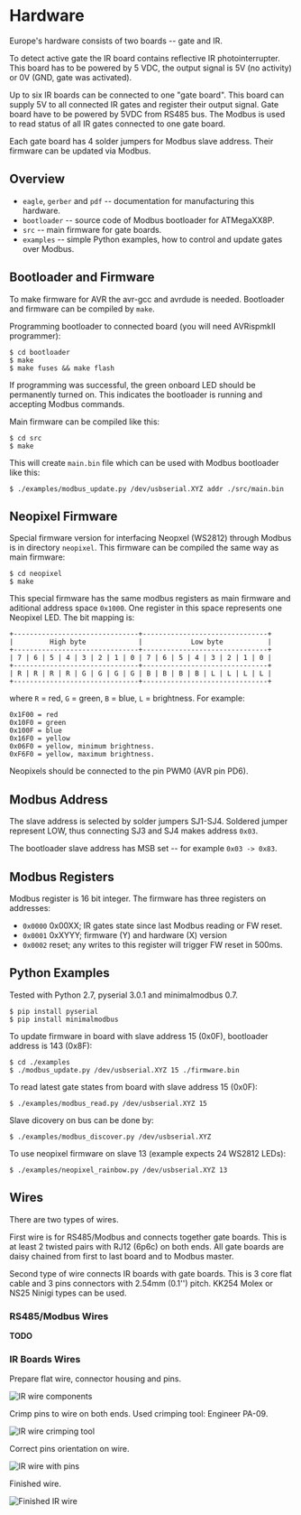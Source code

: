 # Hardware

Europe's hardware consists of two boards -- gate and IR.

To detect active gate the IR board contains reflective IR photointerrupter.
This board has to be powered by 5 VDC, the output signal is 5V (no activity)
or 0V (GND, gate was activated).

Up to six IR boards can be connected to one "gate board". This board can supply
5V to all connected IR gates and register their output signal. Gate board have
to be powered by 5VDC from RS485 bus. The Modbus is used to read status of all
IR gates connected to one gate board.

Each gate board has 4 solder jumpers for Modbus slave address. Their
firmware can be updated via Modbus.

## Overview

- `eagle`, `gerber` and `pdf` -- documentation for manufacturing this hardware.
- `bootloader` -- source code of Modbus bootloader for ATMegaXX8P.
- `src` -- main firmware for gate boards.
- `examples` -- simple Python examples, how to control and update gates over Modbus.

## Bootloader and Firmware

To make firmware for AVR the avr-gcc and avrdude is needed. Bootloader and firmware
can be compiled by `make`.

Programming bootloader to connected board (you will need AVRispmkII programmer):

    $ cd bootloader
    $ make
    $ make fuses && make flash

If programming was successful, the green onboard LED should be permanently turned on.
This indicates the bootloader is running and accepting Modbus commands.

Main firmware can be compiled like this:

    $ cd src
    $ make

This will create `main.bin` file which can be used with Modbus bootloader like
this:

    $ ./examples/modbus_update.py /dev/usbserial.XYZ addr ./src/main.bin

## Neopixel Firmware

Special firmware version for interfacing Neopxel (WS2812) through Modbus is
in directory `neopixel`. This firmware can be compiled the same way as main
firmware:

    $ cd neopixel
    $ make

This special firmware has the same modbus registers as main firmware and
aditional address space `0x1000`. One register in this space represents one
Neopixel LED. The bit mapping is:

    +-------------------------------+-------------------------------+
    |         High byte             |            Low byte           |
    +-------------------------------+-------------------------------+
    | 7 | 6 | 5 | 4 | 3 | 2 | 1 | 0 | 7 | 6 | 5 | 4 | 3 | 2 | 1 | 0 |
    +-------------------------------+-------------------------------+
    | R | R | R | R | G | G | G | G | B | B | B | B | L | L | L | L |
    +-------------------------------+-------------------------------+

where `R` = red, `G` = green, `B` = blue, `L` = brightness. For example:

    0x1F00 = red
    0x10F0 = green
    0x100F = blue
    0x16F0 = yellow
    0x06F0 = yellow, minimum brightness.
    0xF6F0 = yellow, maximum brightness.

Neopixels should be connected to the pin PWM0 (AVR pin PD6).

## Modbus Address

The slave address is selected by solder jumpers SJ1-SJ4. Soldered jumper represent
LOW, thus connecting SJ3 and SJ4 makes address `0x03`.

The bootloader slave address has MSB set -- for example `0x03 -> 0x83`.

## Modbus Registers

Modbus register is 16 bit integer. The firmware has three registers on addresses:

- `0x0000` 0x00XX; IR gates state since last Modbus reading or FW reset.
- `0x0001` 0xXYYY; firmware (Y) and hardware (X) version
- `0x0002` reset; any writes to this register will trigger FW reset in 500ms.

## Python Examples

Tested with Python 2.7, pyserial 3.0.1 and minimalmodbus 0.7.

    $ pip install pyserial
    $ pip install minimalmodbus

To update firmware in board with slave address 15 (0x0F), bootloader address is
143 (0x8F):

    $ cd ./examples
    $ ./modbus_update.py /dev/usbserial.XYZ 15 ./firmware.bin

To read latest gate states from board with slave address 15 (0x0F):

    $ ./examples/modbus_read.py /dev/usbserial.XYZ 15

Slave dicovery on bus can be done by:

    $ ./examples/modbus_discover.py /dev/usbserial.XYZ

To use neopixel firmware on slave 13 (example expects 24 WS2812 LEDs):

    $ ./examples/neopixel_rainbow.py /dev/usbserial.XYZ 13

## Wires

There are two types of wires.

First wire is for RS485/Modbus and connects
together gate boards. This is at least 2 twisted pairs with RJ12 (6p6c) on both
ends. All gate boards are daisy chained from first to last board and to Modbus
master.

Second type of wire connects IR boards with gate boards. This is 3 core flat
cable and 3 pins connectors with 2.54mm (0.1'') pitch. KK254 Molex or NS25 Ninigi
types can be used.

### RS485/Modbus Wires

**TODO**

### IR Boards Wires

Prepare flat wire, connector housing and pins.

![IR wire components](https://github.com/msgre/europe/blob/master/hardware/imgs/wire-ir-01-components.jpg)

Crimp pins to wire on both ends. Used crimping tool: Engineer PA-09.

![IR wire crimping tool](https://github.com/msgre/europe/blob/master/hardware/imgs/wire-ir-02-crimping.jpg)

Correct pins orientation on wire.

![IR wire with pins](https://github.com/msgre/europe/blob/master/hardware/imgs/wire-ir-03-pins.jpg)

Finished wire.

![Finished IR wire](https://github.com/msgre/europe/blob/master/hardware/imgs/wire-ir-04-finished.jpg)
